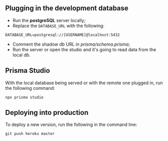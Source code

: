 ## Plugging in the development database

- Run the **postgreSQL** server locally;
- Replace the `DATABASE_URL` with the following:

```
DATABASE_URL=postgresql://[USERNAME]@localhost:5432
```

- Comment the shadow db URL in _prisma/schema.prisma_;
- Run the server or open the studio and it's going to read data from the local db.

## Prisma Studio

With the local database being served or with the remote one plugged in, run the following command:

```
npx prisma studio
```

## Deploying into production

To deploy a new version, run the following in the command line:

```
git push heroku master
```
